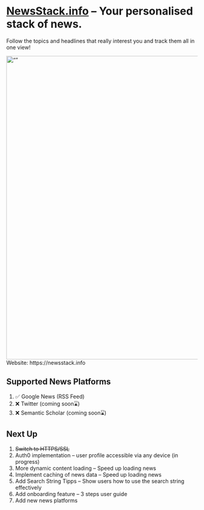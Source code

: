 # [NewsStack.info](https://newsstack.info) – Your personalised stack of news.


Follow the topics and headlines that really interest you and track them all in one view!


<img src="https://user-images.githubusercontent.com/62531877/236111068-8467a3be-a6f5-40cc-8644-e0e84f50798f.png" alt= “” width="800px">
Website: https://newsstack.info

## Supported News Platforms

1. ✅ Google News (RSS Feed)
2. ❌ Twitter (coming soon⌛️)
3. ❌ Semantic Scholar (coming soon⌛️)

## Next Up

1. ~~Switch to HTTPS/SSL~~
2. Auth0 implementation – user profile accessible via any device (in progress)
3. More dynamic content loading – Speed up loading news
4. Implement caching of news data – Speed up loading news 
5. Add Search String Tipps – Show users how to use the search string effectively 
6. Add onboarding feature – 3 steps user guide
7. Add new news platforms
